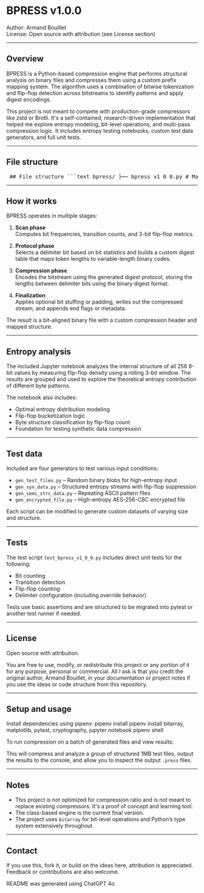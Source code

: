 
# BPRESS v1.0.0

Author: Armand Bouillet  
License: Open source with attribution (see License section)

---

## Overview

BPRESS is a Python-based compression engine that performs structural analysis on binary files and compresses them using a custom prefix mapping system. The algorithm uses a combination of bitwise tokenization and flip-flop detection across bitstreams to identify patterns and apply digest encodings.

This project is not meant to compete with production-grade compressors like zstd or Brotli. It's a self-contained, research-driven implementation that helped me explore entropy modeling, bit-level operations, and multi-pass compression logic. It includes entropy testing notebooks, custom test data generators, and full unit tests.

---

## File structure

<pre lang="markdown"> ## File structure ```text bpress/ ├── bpress_v1_0_0.py # Main compression engine (class-based) ├── main.py # Entry point script for compression + analysis ├── utilities.py # Timing and test decorators ├── byte_analysis_nb.ipynb # Jupyter notebook for entropy modeling ├── test_bpressv1_0_0.py # Unit tests for core functions ├── Pipfile ├── Pipfile.lock # Data generation scripts ├── gen_test_files.py # Random data generator (1MB - 500MB) ├── gen_syn_data.py # Synthetic high-entropy generator with flip-flop control ├── gen_semi_strc_data.py # Simple repeating pattern file (e.g. ABC123XYZ) ├── gen_encrypted_file.py # AES-256 encrypted file generator (1MB) ``` </pre>

---

## How it works

BPRESS operates in multiple stages:

1. **Scan phase**  
   Computes bit frequencies, transition counts, and 3-bit flip-flop metrics.

2. **Protocol phase**  
   Selects a delimiter bit based on bit statistics and builds a custom digest table that maps token lengths to variable-length binary codes.

3. **Compression phase**  
   Encodes the bitstream using the generated digest protocol, storing the lengths between delimiter bits using the binary digest format.

4. **Finalization**  
   Applies optional bit stuffing or padding, writes out the compressed stream, and appends end flags or metadata.

The result is a bit-aligned binary file with a custom compression header and mapped structure.

---

## Entropy analysis

The included Jupyter notebook analyzes the internal structure of all 256 8-bit values by measuring flip-flop density using a rolling 3-bit window. The results are grouped and used to explore the theoretical entropy contribution of different byte patterns.

The notebook also includes:

- Optimal entropy distribution modeling
- Flip-flop bucketization logic
- Byte structure classification by flip-flop count
- Foundation for testing synthetic data compression

---

## Test data

Included are four generators to test various input conditions:

- `gen_test_files.py` – Random binary blobs for high-entropy input
- `gen_syn_data.py` – Structured entropy streams with flip-flop suppression
- `gen_semi_strc_data.py` – Repeating ASCII pattern files
- `gen_encrypted_file.py` – High-entropy AES-256-CBC encrypted file

Each script can be modified to generate custom datasets of varying size and structure.

---

## Tests

The test script `test_bpress_v1_0_0.py` includes direct unit tests for the following:

- Bit counting
- Transition detection
- Flip-flop counting
- Delimiter configuration (including override behavior)

Tests use basic assertions and are structured to be migrated into pytest or another test runner if needed.

---

## License

Open source with attribution.

You are free to use, modify, or redistribute this project or any portion of it for any purpose, personal or commercial. All I ask is that you credit the original author, Armand Bouillet, in your documentation or project notes if you use the ideas or code structure from this repository.

---

## Setup and usage

Install dependencies using pipenv:
pipenv install
pipenv install bitarray, matplotlib, pytest, cryptography, jupyter notebook
pipenv shell


To run compression on a batch of generated files and view results:


This will compress and analyze a group of structured 1MB test files, output the results to the console, and allow you to inspect the output `.press` files.

---

## Notes

- This project is not optimized for compression ratio and is not meant to replace existing compressors. It's a proof of concept and learning tool.
- The class-based engine is the current final version.
- The project uses `bitarray` for bit-level operations and Python’s type system extensively throughout.

---

## Contact

If you use this, fork it, or build on the ideas here, attribution is appreciated. Feedback or contributions are also welcome.

README was generated using ChatGPT 4o.
